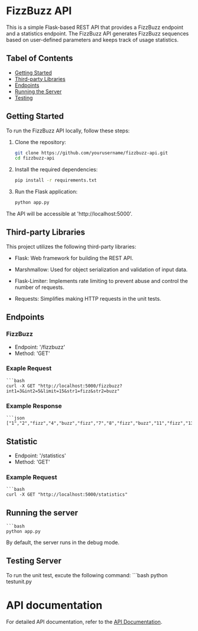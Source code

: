 # FizzBuzz API

This is a simple Flask-based REST API that provides a FizzBuzz endpoint and a statistics endpoint. The FizzBuzz API generates FizzBuzz sequences based on user-defined parameters and keeps track of usage statistics.

## Tabel of Contents
- [Getting Started](#Getting-Started)
- [Third-party Libraries](#Third-Party-Libraries)
- [Endpoints](#Endpoints)
- [Running the Server](#Running-the-Server)
- [Testing](#Testing)

## Getting Started

To run the FizzBuzz API locally, follow these steps:

1. Clone the repository:

   ```bash
   git clone https://github.com/yourusername/fizzbuzz-api.git
   cd fizzbuzz-api

1. Install the required dependencies:
    ```bash
    pip install -r requirements.txt

1. Run the Flask application:
    ```bash
    python app.py

The API will be accessible at 'http://localhost:5000'.

## Third-party Libraries
This project utilizes the following third-party libraries:

* Flask: Web framework for building the REST API.

* Marshmallow: Used for object serialization and validation of input data.

* Flask-Limiter: Implements rate limiting to prevent abuse and control the number of requests.

* Requests: Simplifies making HTTP requests in the unit tests.



## Endpoints

### FizzBuzz

* Endpoint: '/fizzbuzz'
* Method: 'GET'

### Exaple Request
    ```bash
    curl -X GET "http://localhost:5000/fizzbuzz?int1=3&int2=5&limit=15&str1=fizz&str2=buzz"

### Example Response
    ```json
    ["1","2","fizz","4","buzz","fizz","7","8","fizz","buzz","11","fizz","13","14","fizzbuzz"]

## Statistic

* Endpoint: '/statistics'
* Method: 'GET'

### Example Request
    ```bash
    curl -X GET "http://localhost:5000/statistics"

## Running the server
    ```bash
    python app.py

By default, the server runs in the debug mode.

## Testing Server
To run the unit test, excute the following command:
    ```bash
    python testunit.py


# API documentation
For detailed API documentation, refer to the [API Documentation](https://github.com/Kunaltembhare003/BuzzTrack_API/blob/main/API_Documentation.md).





